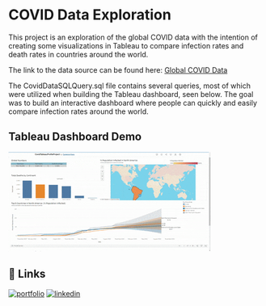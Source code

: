 # COVID Data Exploration

This project is an exploration of the global COVID data with the 
intention of creating some visualizations in Tableau to compare infection rates and
death rates in countries around the world.

The link to the data source can be found here:
 [Global COVID Data](https://github.com/owid/covid-19-data/tree/master/public/data)

The CovidDataSQLQuery.sql file contains several queries, most of which were utilized
when building the Tableau dashboard, seen below. The goal was to 
build an interactive dashboard where people can quickly and easily compare infection rates
around the world.

## Tableau Dashboard Demo 

![](https://github.com/CameronKays/CovidDataExploration/blob/main/CovidTableauDemo.gif)

## 🔗 Links
[![portfolio](https://img.shields.io/badge/my_portfolio-000?style=for-the-badge&logo=ko-fi&logoColor=white)](tbd)
[![linkedin](https://img.shields.io/badge/linkedin-0A66C2?style=for-the-badge&logo=linkedin&logoColor=white)](url-tbd)

